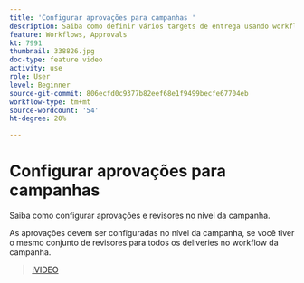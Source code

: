 ```yaml
---
title: 'Configurar aprovações para campanhas '
description: Saiba como definir vários targets de entrega usando workflows para construção do target.
feature: Workflows, Approvals
kt: 7991
thumbnail: 338826.jpg
doc-type: feature video
activity: use
role: User
level: Beginner
source-git-commit: 806ecfd0c9377b82eef68e1f9499becfe67704eb
workflow-type: tm+mt
source-wordcount: '54'
ht-degree: 20%

---
```



# Configurar aprovações para campanhas

Saiba como configurar aprovações e revisores no nível da campanha.  

As aprovações devem ser configuradas no nível da campanha, se você tiver o mesmo conjunto de revisores para todos os deliveries no workflow da campanha.

>[!VIDEO](https://video.tv.adobe.com/v/338826?quality=12)
